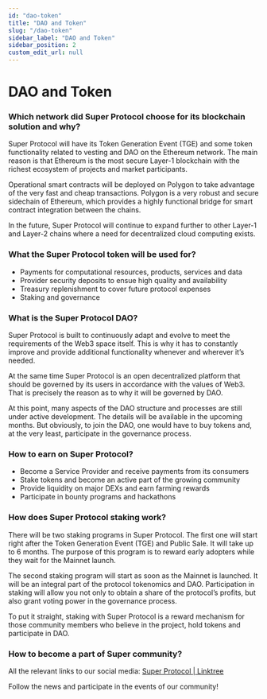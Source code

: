 ```yaml
---
id: "dao-token"
title: "DAO and Token"
slug: "/dao-token"
sidebar_label: "DAO and Token"
sidebar_position: 2
custom_edit_url: null
---
```

# DAO and Token
### Which network did Super Protocol choose for its blockchain solution and why?
Super Protocol will have its Token Generation Event (TGE) and some token functionality related to vesting and DAO on the Ethereum network. The main reason is that Ethereum is the most secure Layer-1 blockchain with the richest ecosystem of projects and market participants.

Operational smart contracts will be deployed on Polygon to take advantage of the very fast and cheap transactions. Polygon is a very robust and secure sidechain of Ethereum, which provides a highly functional bridge for smart contract integration between the chains.

In the future, Super Protocol will continue to expand further to other Layer-1 and Layer-2 chains where a need for decentralized cloud computing exists.
### What the Super Protocol token will be used for?
- Payments for computational resources, products, services and data
- Provider security deposits to ensue high quality and availability
- Treasury replenishment to cover future protocol expenses
- Staking and governance
### What is the Super Protocol DAO?
Super Protocol is built to continuously adapt and evolve to meet the requirements of the Web3 space itself. This is why it has to constantly improve and provide additional functionality whenever and wherever it’s needed.

At the same time Super Protocol is an open decentralized platform that should be governed by its users in accordance with the values of Web3. That is precisely the reason as to why it will be governed by DAO.

At this point, many aspects of the DAO structure and processes are still under active development. The details will be available in the upcoming months. But obviously, to join the DAO, one would have to buy tokens and, at the very least, participate in the governance process.

### How to earn on Super Protocol?
- Become a Service Provider and receive payments from its consumers
- Stake tokens and become an active part of the growing community
- Provide liquidity on major DEXs and earn farming rewards
- Participate in bounty programs and hackathons
### How does Super Protocol staking work?
There will be two staking programs in Super Protocol. The first one will start right after the Token Generation Event (TGE) and Public Sale. It will take up to 6 months. The purpose of this program is to reward early adopters while they wait for the Mainnet launch.

The second staking program will start as soon as the Mainnet is launched. It will be an integral part of the protocol tokenomics and DAO. Participation in staking will allow you not only to obtain a share of the protocol’s profits, but also grant voting power in the governance process.

To put it straight, staking with Super Protocol is a reward mechanism for those community members who believe in the project, hold tokens and participate in DAO.
### How to become a part of Super community?
All the relevant links to our social media: [Super Protocol | Linktree](https://linktr.ee/superprotocol)

Follow the news and participate in the events of our community!
